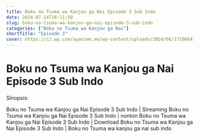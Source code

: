 ```yaml
---
title: Boku no Tsuma wa Kanjou ga Nai Episode 3 Sub Indo
date: 2024-07-14T16:11:59
slug: boku-no-tsuma-wa-kanjou-ga-nai-episode-3-sub-indo
categories: ["Boku no Tsuma wa Kanjou ga Nai"]
shortTitle: "Episode 3"
cover: https://i2.wp.com/ayanime.me/wp-content/uploads/2024/06/1719664716-3599-143646.jpg
---
```


# Boku no Tsuma wa Kanjou ga Nai Episode 3 Sub Indo

<iframe-loader iframe-src1="https://play.ayanime.me/include/fluidplayer/fluidplayer.php?VideoSrc1=https%3A%2F%2Fdrive.google.com%2Ffile%2Fd%2F1-2aPHhxv9ffRI967sT8URTX0ht6pe2zb%2Fview%3Fusp%3Ddrive_link&VideoType1=video%2Fmp4&VideoQuality1=480p&VideoSrc2=https%3A%2F%2Fdrive.google.com%2Ffile%2Fd%2F14QjlnezWs62ZCzyDkXVafJOP_z4dGfBk%2Fview%3Fusp%3Ddrive_link&VideoType2=video%2Fmp4&VideoQuality2=720p&VideoSrc3=https%3A%2F%2Fdrive.google.com%2Ffile%2Fd%2F1TNQ1U2tIM26T-UePN6dZwrdv6FoKXXJ-%2Fview%3Fusp%3Ddrive_link&VideoType3=video%2Fmp4&VideoQuality3=1080p&VideoSrc4=&VideoType4=&VideoQuality4=&VideoPoster=&VideoTrack1=&kind1=&srclang1=&label1=&default1=&VideoTrack2=&kind2=&srclang2=&label2=&default2=&player=fluid+player&server=Drive+API&api=&width=100%25&height=900px" iframe-src2="https://drive.google.com/file/d/1TNQ1U2tIM26T-UePN6dZwrdv6FoKXXJ-/preview"></iframe-loader>

Sinopsis:
<p>Boku no Tsuma wa Kanjou ga Nai Episode 3 Sub Indo | Streaming Boku no Tsuma wa Kanjou ga Nai Episode 3 Sub Indo | nonton Boku no Tsuma wa Kanjou ga Nai Episode 3 Sub Indo | Download Boku no Tsuma wa Kanjou ga Nai Episode 3 Sub Indo | Boku no Tsuma wa kanjou ga nai sub indo</p>

